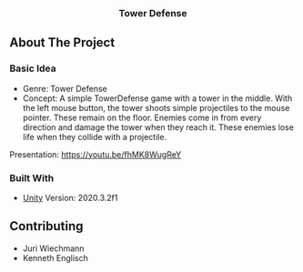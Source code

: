 
<!--
*** Thanks for checking out this README Template. If you have a suggestion that would
*** make this better, please fork the repo and create a pull request or simply open
*** an issue with the tag "enhancement".
*** Thanks again! Now go create something AMAZING! :D
-->

<!-- PROJECT SHIELDS -->
<!--
*** I'm using markdown "reference style" links for readability.
*** Reference links are enclosed in brackets [ ] instead of parentheses ( ).
*** See the bottom of this document for the declaration of the reference variables
*** for contributors-url, forks-url, etc. This is an optional, concise syntax you may use.
*** https://www.markdownguide.org/basic-syntax/#reference-style-links
-->





<br />
<p align="center">

  <h3 align="center">Tower Defense</h3>


<!-- ABOUT THE PROJECT -->
## About The Project
### Basic Idea
* Genre: Tower Defense
* Concept: A simple TowerDefense game with a tower in the middle. With the left mouse button, the tower shoots simple projectiles to the mouse pointer. These remain on the floor. Enemies come in from every direction and damage the tower when they reach it. These enemies lose life when they collide with a projectile.

Presentation: https://youtu.be/fhMK8WugReY

### Built With

* [Unity](https://unity.com)
Version: 2020.3.2f1



<!-- CONTRIBUTING -->
## Contributing
* Juri Wiechmann
* Kenneth Englisch


